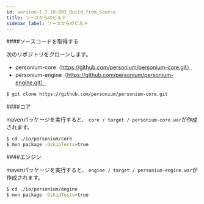 ```yaml
---
id: version-1.7.18-002_Build_from_Source
title: ソースからのビルド
sidebar_label: ソースからのビルド
---
```


####ソースコードを取得する

次のリポジトリをクローンします。

* personium-core（https://github.com/personium/personium-core.git）
* personium-engine（https://github.com/personium/personium-engine.git）


``` bash
$ git clone https://github.com/personium/personium-core.git
```
####コア

mavenパッケージを実行すると、 `core / target / personium-core.war`が作成されます。

```bash
$ cd ./io/personium/core
$ mvn package -DskipTests=true
```

####エンジン

mavenパッケージを実行すると、 `engine / target / personium-engine.war`が作成されます。

```bash
$ cd ./io/personium/engine
$ mvn package -DskipTests=true
```
